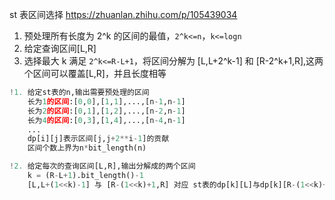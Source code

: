 st 表区间选择
https://zhuanlan.zhihu.com/p/105439034

1. 预处理所有长度为 2^k 的区间的最值，`2^k<=n`，`k<=logn`
2. 给定查询区间[L,R]
3. 选择最大 k 满足 `2^k<=R-L+1`，将区间分解为 [L,L+2^k-1] 和 [R-2^k+1,R],这两个区间可以覆盖[L,R]，并且长度相等

```python
!1. 给定st表的n,输出需要预处理的区间
    长为1的区间:[0,0],[1,1],...,[n-1,n-1]
    长为2的区间:[0,1],[1,2],...,[n-2,n-1]
    长为4的区间:[0,3],[1,4],...,[n-4,n-1]
    ...
    dp[i][j]表示区间[j,j+2**i-1]的贡献
    区间个数上界为n*bit_length(n)

!2. 给定每次的查询区间[L,R],输出分解成的两个区间
    k = (R-L+1).bit_length()-1
    [L,L+(1<<k)-1] 与 [R-(1<<k)+1,R] 对应 st表的dp[k][L]与dp[k][R-(1<<k)+1]
```

